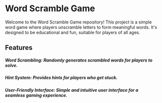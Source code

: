 # Word Scramble Game
Welcome to the Word Scramble Game repository! This project is a simple word game where players unscramble letters to form meaningful words. It's designed to be educational and fun, suitable for players of all ages.

## Features
##### Word Scrambling: Randomly generates scrambled words for players to solve.
##### Hint System: Provides hints for players who get stuck.
##### User-Friendly Interface: Simple and intuitive user interface for a seamless gaming experience.
